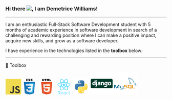 ### Hi there <img src='https://raw.githubusercontent.com/MartinHeinz/MartinHeinz/master/wave.gif' width='30px'/>, I am Demetrice Williams!

---

I am an enthusiastic Full-Stack Software Development student with 5 months of academic experience in software development in search of a challenging and rewarding position where I can make a positive impact, acquire new skills, and grow as a software developer.

I have experience in the technologies listed in the **toolbox** below:

---

🧰 Toolbox

<img src="https://github.com/devicons/devicon/blob/master/icons/javascript/javascript-original.svg" alt="JavaScript Logo" width='50px' height='50px' /><img src="https://github.com/devicons/devicon/blob/master/icons/css3/css3-original-wordmark.svg" alt="CSS Logo" width='50px' height='50px' />
<img src="https://github.com/devicons/devicon/blob/master/icons/html5/html5-original-wordmark.svg" alt="HTML Logo" width='50px' height='50px' />
<img src="https://github.com/devicons/devicon/blob/master/icons/react/react-original-wordmark.svg" alt="React Logo" width='50px' height='50px' />
<img src="https://github.com/devicons/devicon/blob/master/icons/python/python-original.svg" alt="Python Logo" width='50px' height='50px' />
<img src="https://github.com/devicons/devicon/blob/master/icons/django/django-original.svg" alt="Django Logo" width='70px' height='70px' />
<img src="https://github.com/devicons/devicon/blob/master/icons/mysql/mysql-original-wordmark.svg" alt="MySQL Logo" width='70px' height='70px' />


<!--
**Demetricew20/Demetricew20** is a ✨ _special_ ✨ repository because its `README.md` (this file) appears on your GitHub profile.

Here are some ideas to get you started:

- 🔭 I’m currently working on ...
- 🌱 I’m currently learning ...
- 👯 I’m looking to collaborate on ...
- 🤔 I’m looking for help with ...
- 💬 Ask me about ...
- 📫 How to reach me: ...
- 😄 Pronouns: ...
- ⚡ Fun fact: ...
-->
